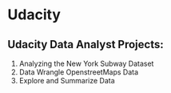 # Udacity

## Udacity Data Analyst Projects:  

1. Analyzing the New York Subway Dataset  
2. Data Wrangle OpenstreetMaps Data  
3. Explore and Summarize Data  
